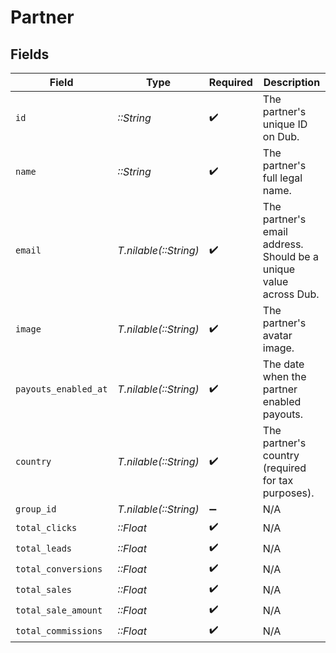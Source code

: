 # Partner


## Fields

| Field                                                             | Type                                                              | Required                                                          | Description                                                       |
| ----------------------------------------------------------------- | ----------------------------------------------------------------- | ----------------------------------------------------------------- | ----------------------------------------------------------------- |
| `id`                                                              | *::String*                                                        | :heavy_check_mark:                                                | The partner's unique ID on Dub.                                   |
| `name`                                                            | *::String*                                                        | :heavy_check_mark:                                                | The partner's full legal name.                                    |
| `email`                                                           | *T.nilable(::String)*                                             | :heavy_check_mark:                                                | The partner's email address. Should be a unique value across Dub. |
| `image`                                                           | *T.nilable(::String)*                                             | :heavy_check_mark:                                                | The partner's avatar image.                                       |
| `payouts_enabled_at`                                              | *T.nilable(::String)*                                             | :heavy_check_mark:                                                | The date when the partner enabled payouts.                        |
| `country`                                                         | *T.nilable(::String)*                                             | :heavy_check_mark:                                                | The partner's country (required for tax purposes).                |
| `group_id`                                                        | *T.nilable(::String)*                                             | :heavy_minus_sign:                                                | N/A                                                               |
| `total_clicks`                                                    | *::Float*                                                         | :heavy_check_mark:                                                | N/A                                                               |
| `total_leads`                                                     | *::Float*                                                         | :heavy_check_mark:                                                | N/A                                                               |
| `total_conversions`                                               | *::Float*                                                         | :heavy_check_mark:                                                | N/A                                                               |
| `total_sales`                                                     | *::Float*                                                         | :heavy_check_mark:                                                | N/A                                                               |
| `total_sale_amount`                                               | *::Float*                                                         | :heavy_check_mark:                                                | N/A                                                               |
| `total_commissions`                                               | *::Float*                                                         | :heavy_check_mark:                                                | N/A                                                               |